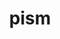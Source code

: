 ---
title: "pism"
layout: cache
categories: [package, v0.18.1]
meta: {"versions": ["1.1.4"], "compilers": ["gcc@=7.3.1"], "oss": ["amzn2"], "platforms": ["linux"], "targets": ["aarch64", "graviton2", "x86_64_v3", "x86_64_v4"], "stacks": ["aws-ahug", "aws-ahug-aarch64", "root"], "num_specs": 4, "num_specs_by_stack": {"aws-ahug-aarch64": 2, "root": 4, "aws-ahug": 2}}
spec_details: [{"hash": "sevb3gwi7usq6iydp2w65anv3esc7lza", "compiler": "gcc@=7.3.1", "versions": ["1.1.4"], "os": "amzn2", "platform": "linux", "target": "aarch64", "variants": ["build_type=RelWithDebInfo", "~doc", "~everytrace", "~examples", "~extra", "~icebin", "~ipo", "~parallel-hdf5", "~parallel-netcdf3", "~parallel-netcdf4", "+proj", "~python", "+shared"], "stacks": ["aws-ahug-aarch64", "root"], "size": "-", "tarball": "https://binaries.spack.io/v0.18.1/build_cache/linux-amzn2-aarch64/gcc-7.3.1/pism-1.1.4/linux-amzn2-aarch64-gcc-7.3.1-pism-1.1.4-sevb3gwi7usq6iydp2w65anv3esc7lza.spack"}, {"hash": "qckkoq3qtkyfyq6pdb2qxvxogv66bj6p", "compiler": "gcc@=7.3.1", "versions": ["1.1.4"], "os": "amzn2", "platform": "linux", "target": "x86_64_v3", "variants": ["build_type=RelWithDebInfo", "~doc", "~everytrace", "~examples", "~extra", "~icebin", "~ipo", "~parallel-hdf5", "~parallel-netcdf3", "~parallel-netcdf4", "+proj", "~python", "+shared"], "stacks": ["aws-ahug", "root"], "size": "-", "tarball": "https://binaries.spack.io/v0.18.1/build_cache/linux-amzn2-x86_64_v3/gcc-7.3.1/pism-1.1.4/linux-amzn2-x86_64_v3-gcc-7.3.1-pism-1.1.4-qckkoq3qtkyfyq6pdb2qxvxogv66bj6p.spack"}, {"hash": "own2tuw4647o4uqmk62rjmfyl3p2fiwx", "compiler": "gcc@=7.3.1", "versions": ["1.1.4"], "os": "amzn2", "platform": "linux", "target": "x86_64_v4", "variants": ["build_type=RelWithDebInfo", "~doc", "~everytrace", "~examples", "~extra", "~icebin", "~ipo", "~parallel-hdf5", "~parallel-netcdf3", "~parallel-netcdf4", "+proj", "~python", "+shared"], "stacks": ["aws-ahug", "root"], "size": "-", "tarball": "https://binaries.spack.io/v0.18.1/build_cache/linux-amzn2-x86_64_v4/gcc-7.3.1/pism-1.1.4/linux-amzn2-x86_64_v4-gcc-7.3.1-pism-1.1.4-own2tuw4647o4uqmk62rjmfyl3p2fiwx.spack"}, {"hash": "5mst3cdbszwmkynzjndc62u3stxo4qs7", "compiler": "gcc@=7.3.1", "versions": ["1.1.4"], "os": "amzn2", "platform": "linux", "target": "graviton2", "variants": ["build_type=RelWithDebInfo", "~doc", "~everytrace", "~examples", "~extra", "~icebin", "~ipo", "~parallel-hdf5", "~parallel-netcdf3", "~parallel-netcdf4", "+proj", "~python", "+shared"], "stacks": ["aws-ahug-aarch64", "root"], "size": "-", "tarball": "https://binaries.spack.io/v0.18.1/build_cache/linux-amzn2-graviton2/gcc-7.3.1/pism-1.1.4/linux-amzn2-graviton2-gcc-7.3.1-pism-1.1.4-5mst3cdbszwmkynzjndc62u3stxo4qs7.spack"}]
---